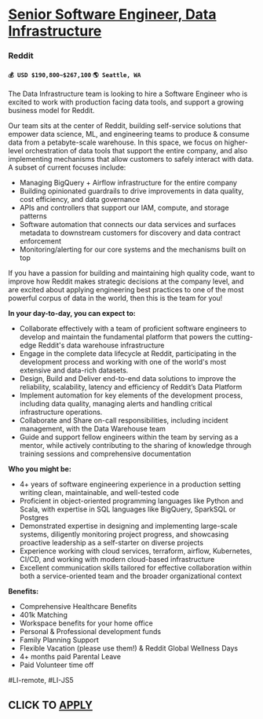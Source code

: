 # [Senior Software Engineer, Data Infrastructure](https://www.remotewlb.com/apply/senior-software-engineer-data-infrastructure-93012)  
### Reddit  
#### `💰 USD $190,800~$267,100` `🌎 Seattle, WA`  

The Data Infrastructure team is looking to hire a Software Engineer who is excited to work with production facing data tools, and support a growing business model for Reddit.

Our team sits at the center of Reddit, building self-service solutions that empower data science, ML, and engineering teams to produce & consume data from a petabyte-scale warehouse. In this space, we focus on higher-level orchestration of data tools that support the entire company, and also implementing mechanisms that allow customers to safely interact with data. A subset of current focuses include:

  * Managing BigQuery + Airflow infrastructure for the entire company
  * Building opinionated guardrails to drive improvements in data quality, cost efficiency, and data governance
  * APIs and controllers that support our IAM, compute, and storage patterns
  * Software automation that connects our data services and surfaces metadata to downstream customers for discovery and data contract enforcement
  * Monitoring/alerting for our core systems and the mechanisms built on top

If you have a passion for building and maintaining high quality code, want to improve how Reddit makes strategic decisions at the company level, and are excited about applying engineering best practices to one of the most powerful corpus of data in the world, then this is the team for you!

**In your day-to-day, you can expect to:**

  * Collaborate effectively with a team of proficient software engineers to develop and maintain the fundamental platform that powers the cutting-edge Reddit's data warehouse infrastructure
  * Engage in the complete data lifecycle at Reddit, participating in the development process and working with one of the world's most extensive and data-rich datasets.
  * Design, Build and Deliver end-to-end data solutions to improve the reliability, scalability, latency and efficiency of Reddit’s Data Platform
  * Implement automation for key elements of the development process, including data quality, managing alerts and handling critical infrastructure operations.
  * Collaborate and Share on-call responsibilities, including incident management, with the Data Warehouse team
  * Guide and support fellow engineers within the team by serving as a mentor, while actively contributing to the sharing of knowledge through training sessions and comprehensive documentation

**Who you might be:**

  * 4+ years of software engineering experience in a production setting writing clean, maintainable, and well-tested code
  * Proficient in object-oriented programming languages like Python and Scala, with expertise in SQL languages like BigQuery, SparkSQL or Postgres
  * Demonstrated expertise in designing and implementing large-scale systems, diligently monitoring project progress, and showcasing proactive leadership as a self-starter on diverse projects
  * Experience working with cloud services, terraform, airflow, Kubernetes, CI/CD, and working with modern cloud-based infrastructure
  * Excellent communication skills tailored for effective collaboration within both a service-oriented team and the broader organizational context

**Benefits:**

  * Comprehensive Healthcare Benefits
  * 401k Matching
  * Workspace benefits for your home office
  * Personal & Professional development funds
  * Family Planning Support
  * Flexible Vacation (please use them!) & Reddit Global Wellness Days
  * 4+ months paid Parental Leave
  * Paid Volunteer time off

#LI-remote, #LI-JS5

  
## CLICK TO [APPLY](https://www.remotewlb.com/apply/senior-software-engineer-data-infrastructure-93012)


